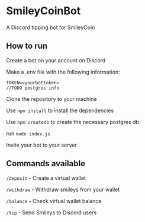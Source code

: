 # SmileyCoinBot
A Discord tipping bot for SmileyCoin

## How to run

Create a bot on your account on Discord

Make a .env file with the following information:
```
TOKEN=<yourbottoken>
//TODO postgres info
```

Clone the repository to your machine

Use `npm install` to install the dependencies
    
Use `npm createdb` to create the necessary postgres db
    
run `node index.js`

Invite your bot to your server
  

## Commands available


`/deposit` - Create a virtual wallet

`/withdraw` - Withdraw smileys from your wallet

`/balance` - Check virtual wallet balance

`/tip` - Send Smileys to Discord users
